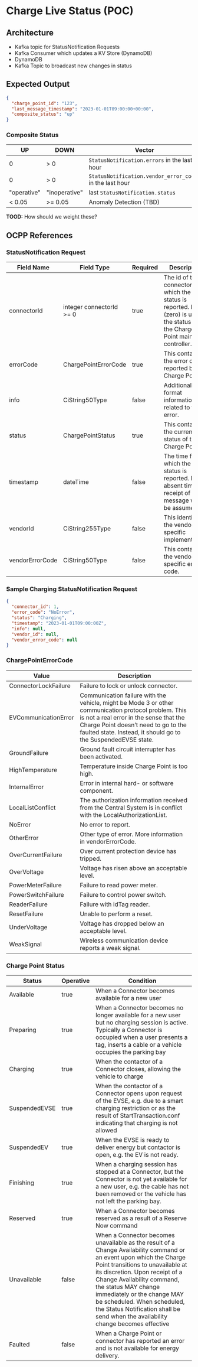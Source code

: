 # Charge Live Status (POC)

## Architecture
* Kafka topic for StatusNotification Requests
* Kafka Consumer which updates a KV Store (DynamoDB)
* DynamoDB
* Kafka Topic to broadcast new changes in status


## Expected Output
```json
{
  "charge_point_id": "123",
  "last_message_timestamp": "2023-01-01T09:00:00+00:00",
  "composite_status": "up"
}
```

### Composite Status
| UP | DOWN | Vector |
| -- |------| --- |
| 0 | > 0  | `StatusNotification.errors` in the last 1 hour |
| 0 | > 0  | `StatusNotification.vendor_error_codes` in the last hour |
| "operative"  | "inoperative"  | last `StatusNotification.status` |
| < 0.05 | >= 0.05 | Anomaly Detection (TBD) |

**TOOD:** How should we weight these?

## OCPP References
### StatusNotification Request
| Field Name      | Field Type | Required | Description |
| --- | --- | --- | --- |
| connectorId     | integer connectorId >= 0 | true | The id of the connector for which the status is reported. Id '0' (zero) is used if the status is for the Charge Point main controller. |
| errorCode       | ChargePointErrorCode | true | This contains the error code reported by the Charge Point. |
| info            | CiString50Type | false | Additional free format information related to the error. | 
| status          | ChargePointStatus | true | This contains the current status of the Charge Point. |
| timestamp       | dateTime | false | The time for which the status is reported. If absent time of receipt of the message will be assumed. |
| vendorId        | CiString255Type | false | This identifies the vendor-specific implementation. |
| vendorErrorCode | CiString50Type | false | This contains the vendor-specific error code. |

### Sample Charging StatusNotification Request
```json
{
  "connector_id": 1, 
  "error_code": "NoError", 
  "status": "Charging", 
  "timestamp": "2023-01-01T09:00:00Z", 
  "info": null, 
  "vendor_id": null, 
  "vendor_error_code": null
}
```


### ChargePointErrorCode
| Value  | Description |
| --- | --- |
| ConnectorLockFailure | Failure to lock or unlock connector. |
| EVCommunicationError  | Communication failure with the vehicle, might be Mode 3 or other communication protocol problem. This is not a real error in the sense that the Charge Point doesn’t need to go to the faulted state. Instead, it should go to the SuspendedEVSE state. |
| GroundFailure | Ground fault circuit interrupter has been activated. |
| HighTemperature  | Temperature inside Charge Point is too high. |
| InternalError  | Error in internal hard- or software component. |
| LocalListConflict  | The authorization information received from the Central System is in conflict with the LocalAuthorizationList. |
| NoError  | No error to report. |
| OtherError | Other type of error. More information in vendorErrorCode. |
| OverCurrentFailure | Over current protection device has tripped. |
| OverVoltage  | Voltage has risen above an acceptable level. |
| PowerMeterFailure  | Failure to read power meter. |
| PowerSwitchFailure  | Failure to control power switch. |
| ReaderFailure  | Failure with idTag reader. |
| ResetFailure  | Unable to perform a reset. |
| UnderVoltage  | Voltage has dropped below an acceptable level. |
| WeakSignal  | Wireless communication device reports a weak signal. |

### Charge Point Status
| Status | Operative | Condition |
| --- |-----------| --- |
| Available | true      | When a Connector becomes available for a new user |
| Preparing | true      | When a Connector becomes no longer available for a new user but no charging session is active. Typically a Connector is occupied when a user presents a tag, inserts a cable or a vehicle occupies the parking bay |
| Charging | true      | When the contactor of a Connector closes, allowing the vehicle to charge |
| SuspendedEVSE | true      | When the contactor of a Connector opens upon request of the EVSE, e.g. due to a smart charging restriction or as the result of StartTransaction.conf indicating that charging is not allowed |
| SuspendedEV | true      | When the EVSE is ready to deliver energy but contactor is open, e.g. the EV is not ready. |
| Finishing  | true      | When a charging session has stopped at a Connector, but the Connector is not yet available for a new user, e.g. the cable has not been removed or the vehicle has not left the parking bay. |
| Reserved  | true      | When a Connector becomes reserved as a result of a Reserve Now command |
| Unavailable  | false     | When a Connector becomes unavailable as the result of a Change Availability command or an event upon which the Charge Point transitions to unavailable at its discretion. Upon receipt of a Change Availability command, the status MAY change immediately or the change MAY be scheduled. When scheduled, the Status Notification shall be send when the availability change becomes effective |
| Faulted | false     | When a Charge Point or connector has reported an error and is not available for energy delivery. |